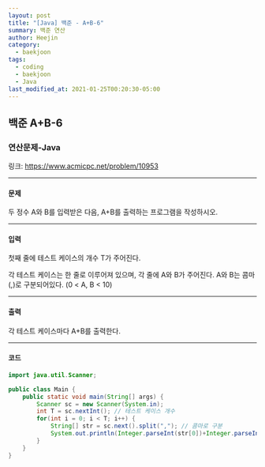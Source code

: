 ```yaml
---
layout: post
title: "[Java] 백준 - A+B-6"
summary: 백준 연산
author: Heejin
category: 
  - baekjoon
tags:
  - coding
  - baekjoon
  - Java
last_modified_at: 2021-01-25T00:20:30-05:00
---
```




## 백준 A+B-6



### 연산문제-Java

링크: <https://www.acmicpc.net/problem/10953>

***

#### 문제

두 정수 A와 B를 입력받은 다음, A+B를 출력하는 프로그램을 작성하시오.

***

#### 입력

첫째 줄에 테스트 케이스의 개수 T가 주어진다.

각 테스트 케이스는 한 줄로 이루어져 있으며, 각 줄에 A와 B가 주어진다. A와 B는 콤마(,)로 구분되어있다. (0 < A, B < 10)

***

#### 출력

각 테스트 케이스마다 A+B를 출력한다.

***

#### 코드

```java
import java.util.Scanner;

public class Main {
    public static void main(String[] args) {
        Scanner sc = new Scanner(System.in);
        int T = sc.nextInt(); // 테스트 케이스 개수
        for(int i = 0; i < T; i++) {
            String[] str = sc.next().split(","); // 콤마로 구분
            System.out.println(Integer.parseInt(str[0])+Integer.parseInt(str[1]));
        }
    }
}

```

